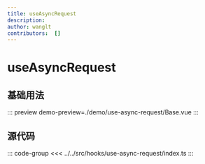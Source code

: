 ```yaml
---
title: useAsyncRequest
description:
author: wanglt
contributors:  []
---
```


# useAsyncRequest

## 基础用法
::: preview
demo-preview=./demo/use-async-request/Base.vue
:::

## 源代码
::: code-group
<<< ../../src/hooks/use-async-request/index.ts
:::
